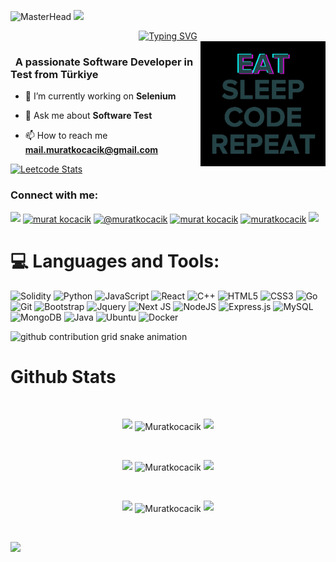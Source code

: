 ![MasterHead](https://github.com/Muratkocacik/Muratkocacik/blob/main/img/Github%20Banner.jpg)
![](https://komarev.com/ghpvc/?username=Muratkocacik&color=blue)
<div align="center">
 <a href="https://github.com/Muratkocacik">
  <img src="https://readme-typing-svg.demolab.com?font=Fira+Code&size=28&duration=3000&pause=500&center=true&vCenter=true&width=435&lines=%e2%9c%a8+Murat+Kocacık+%e2%9c%a8;%f0%9f%93%9a+Software+Developer+in+Test+%f0%9f%92%bb;Welcome+To+My+Profile+%f0%9f%91%80" alt="Typing SVG" />
 </a>
</div>

<img src="https://github.com/CagatayAkkas/CagatayAkkas/blob/main/img/EatSleepCodeRepeat.gif" alt="Coding" width=200 height=200 align="right">


<h3 align="left">&nbsp; A passionate Software Developer in Test from Türkiye</h3>

- 🔭 I’m currently working on **Selenium**

- 💬 Ask me about **Software Test**

- 📫 How to reach me **mail.muratkocacik@gmail.com**

[![Leetcode Stats](https://leetcard.jacoblin.cool/Muratkocacik?theme=unicorn)](https://leetcode.com/Muratkocacik/)

<h3 align="left">Connect with me:</h3>
<p align="left">
  <a href="https://github.com/404"><img src="https://user-images.githubusercontent.com/73097560/115834477-dbab4500-a447-11eb-908a-139a6edaec5c.gif"></a>
<a href="https://linkedin.com/in/murat-kocacık-74a06721b" target="blank"><img align="center" src="https://raw.githubusercontent.com/rahuldkjain/github-profile-readme-generator/master/src/images/icons/Social/linked-in-alt.svg" alt="murat kocacik" height="30" width="40" /></a>
<a href="https://medium.com/@muratkocacik" target="blank"><img align="center" src="https://raw.githubusercontent.com/rahuldkjain/github-profile-readme-generator/master/src/images/icons/Social/medium.svg" alt="@muratkocacik" height="30" width="40" /></a>
<a href="https://www.youtube.com/c/murat kocacik" target="blank"><img align="center" src="https://raw.githubusercontent.com/rahuldkjain/github-profile-readme-generator/master/src/images/icons/Social/youtube.svg" alt="murat kocacik" height="30" width="40" /></a>
<a href="https://www.leetcode.com/muratkocacik" target="blank"><img align="center" src="https://raw.githubusercontent.com/rahuldkjain/github-profile-readme-generator/master/src/images/icons/Social/leet-code.svg" alt="muratkocacik" height="30" width="40" /></a>
<a href="https://github.com/404"><img src="https://user-images.githubusercontent.com/73097560/115834477-dbab4500-a447-11eb-908a-139a6edaec5c.gif"></a>
</p>



<!--
<details>
  <summary>:zap: GitHub Stats</summary> 
-->
# 💻 Languages and Tools:
![Solidity](https://img.shields.io/badge/Solidity-%23363636.svg?style=for-the-badge&logo=solidity&logoColor=white)
![Python](https://img.shields.io/badge/python-3670A0?style=for-the-badge&logo=python&logoColor=ffdd54)
![JavaScript](https://img.shields.io/badge/javascript-%23323330.svg?style=for-the-badge&logo=javascript&logoColor=%23F7DF1E)
![React](https://img.shields.io/badge/react-%2320232a.svg?style=for-the-badge&logo=react&logoColor=%2361DAFB)
![C++](https://img.shields.io/badge/-C++-365dbf.svg?logo=C%2B%2B&style=for-the-badge)
![HTML5](https://img.shields.io/badge/html5-%23E34F26.svg?style=for-the-badge&logo=html5&logoColor=white)
![CSS3](https://img.shields.io/badge/css3-%231572B6.svg?style=for-the-badge&logo=css3&logoColor=white)
![Go](https://img.shields.io/badge/go-%2300ADD8.svg?style=for-the-badge&logo=go&logoColor=white)
![Git](https://img.shields.io/badge/git-%23F05033.svg?style=for-the-badge&logo=git&logoColor=white)
![Bootstrap](https://img.shields.io/badge/bootstrap-%23563D7C.svg?style=for-the-badge&logo=bootstrap&logoColor=white)
![Jquery](https://img.shields.io/badge/jQuery-%230769AD.svg?logo=jquery&style=for-the-badge&logoColor=white)
![Next JS](https://img.shields.io/badge/Next-black.svg?logo=next.js&style=for-the-badge&logoColor=white)
![NodeJS](https://img.shields.io/badge/node.js-6DA55F?style=for-the-badge&logo=node.js&logoColor=white)
![Express.js](https://img.shields.io/badge/express.js-%23404d59.svg?style=for-the-badge&logo=express&logoColor=%2361DAFB)
![MySQL](https://img.shields.io/badge/mysql-%2300f.svg?style=for-the-badge&logo=mysql&logoColor=white)
![MongoDB](https://img.shields.io/badge/MongoDB-%234ea94b.svg?style=for-the-badge&logo=mongodb&logoColor=white)
![Java](https://img.shields.io/badge/java-%23ED8B00.svg?style=for-the-badge&logo=java&logoColor=white)
![Ubuntu](https://img.shields.io/badge/-Ubuntu-6F52B5.svg?logo=ubuntu&style=for-the-badge)
![Docker](https://img.shields.io/badge/docker-%230db7ed.svg?style=for-the-badge&logo=docker&logoColor=white)

<picture>
  <source media="(prefers-color-scheme: dark)" srcset="https://raw.githubusercontent.com/Muratkocacik/Muratkocacik/output/github-contribution-grid-snake-dark.svg">
  <source media="(prefers-color-scheme: light)" srcset="https://raw.githubusercontent.com/Muratkocacik/Muratkocacik/output/github-contribution-grid-snake.svg">
  <img alt="github contribution grid snake animation" src="https://raw.githubusercontent.com/Muratkocacik/Muratkocacik/output/github-contribution-grid-snake.svg">
</picture>



# Github Stats

 <br />
 
  <p align="center">
  <a>
    <img heigth="160" width="182" src="https://github.com/Muratkocacik/Muratkocacik/blob/main/img/Bird%20Wing%20Left.png">
      <img align="center" src="https://github-readme-stats.vercel.app/api?username=Muratkocacik&theme=material-palenight&hide_border=false&include_all_commits=false&count_private=false" alt="Muratkocacik" />
    <img heigth="160" width="182" src="https://github.com/Muratkocacik/Muratkocacik/blob/main/img/Bird%20Wing%20Right.png">
  </a>
</p>

  
<br />


 
 <p align="center">
  <a>
    <img heigth="160" width="182" src="https://github.com/Muratkocacik/Muratkocacik/blob/main/img/Bird%20Wing%20Left.png">
    <img align="center" src="https://github-readme-streak-stats.herokuapp.com/?user=Muratkocacik&theme=material-palenight&hide_border=false" alt="Muratkocacik" width="55%" />
    <img heigth="160" width="182" src="https://github.com/Muratkocacik/Muratkocacik/blob/main/img/Bird%20Wing%20Right.png">
  </a>
</p>
 

 
 <br />
 
  
  
  <p align="center">
  <a>
    <img heigth="160" width="182" src="https://github.com/Muratkocacik/Muratkocacik/blob/main/img/Bird%20Wing%20Bottom%20Left.png">
    <img align="center" src="https://github-readme-stats.vercel.app/api/top-langs/?username=Muratkocacik&theme=material-palenight&hide_border=false&include_all_commits=false&count_private=false&layout=compact" alt="Muratkocacik" />
    <img heigth="160" width="182" src="https://github.com/Muratkocacik/Muratkocacik/blob/main/img/Bird%20Wing%20Bottom%20Right.png">
  </a>
</p>
 
  
  
 <!--
 [![Top Langs](https://github-readme-stats.vercel.app/api/top-langs/?username=Muratkocacik&layout=compact&langs_count=25&title_color=0000ee&text_color=ffffff&bg_color=000000&hide_border=true)](https://github.com/Muratkocacik/github-readme-stats)
-->


<br />

![](https://github-profile-trophy.vercel.app/?username=Muratkocacik&theme=dracula&no-frame=false&no-bg=false&margin-w=4)


<br />


<br />


<!--
</details>
-->

<!--
<details>
   <summary>:zap: Languages and Tools</summary>
 -->
